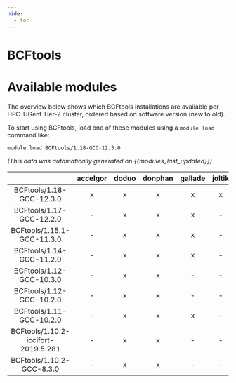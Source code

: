 ```yaml
---
hide:
  - toc
---
```


BCFtools
========

# Available modules


The overview below shows which BCFtools installations are available per HPC-UGent Tier-2 cluster, ordered based on software version (new to old).

To start using BCFtools, load one of these modules using a `module load` command like:

```shell
module load BCFtools/1.18-GCC-12.3.0
```

*(This data was automatically generated on {{modules_last_updated}})*  

| |accelgor|doduo|donphan|gallade|joltik|shinx|
| :---: | :---: | :---: | :---: | :---: | :---: | :---: |
|BCFtools/1.18-GCC-12.3.0|x|x|x|x|x|x|
|BCFtools/1.17-GCC-12.2.0|-|x|x|x|-|x|
|BCFtools/1.15.1-GCC-11.3.0|-|x|x|x|-|-|
|BCFtools/1.14-GCC-11.2.0|-|x|x|x|-|-|
|BCFtools/1.12-GCC-10.3.0|-|x|x|-|-|-|
|BCFtools/1.12-GCC-10.2.0|-|x|x|-|-|-|
|BCFtools/1.11-GCC-10.2.0|-|x|x|x|-|-|
|BCFtools/1.10.2-iccifort-2019.5.281|-|x|x|-|-|-|
|BCFtools/1.10.2-GCC-8.3.0|-|x|x|-|-|-|

